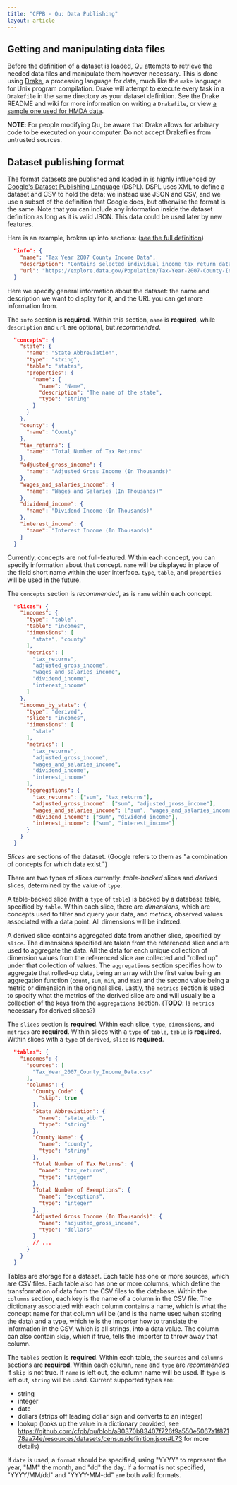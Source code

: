 ```yaml
---
title: "CFPB - Qu: Data Publishing"
layout: article
---
```


## Getting and manipulating data files

Before the definition of a dataset is loaded, Qu attempts to retrieve the needed data files and manipulate them however necessary. This is done using [Drake](https://github.com/Factual/drake), a processing language for data, much like the `make` language for Unix program compilation. Drake will attempt to execute every task in a `Drakefile` in the same directory as your dataset definition. See the Drake README and wiki for more information on writing a `Drakefile`, or view [a sample one used for HMDA data](https://github.com/cfpb/qu/blob/eee6d9ed895705cb6e84d521aa3998798e7c67ed/resources/datasets/hmda/Drakefile).

**NOTE**: For people modifying Qu, be aware that Drake allows for arbitrary code to be executed on your computer. Do not accept Drakefiles from untrusted sources.

## Dataset publishing format

The format datasets are published and loaded in is highly influenced by [Google's Dataset Publishing Language](https://developers.google.com/public-data/overview) (DSPL). DSPL uses XML to define a dataset and CSV to hold the data; we instead use JSON and CSV, and we use a subset of the definition that Google does, but otherwise the format is the same. Note that you can include any information inside the dataset definition as long as it is valid JSON. This data could be used later by new features.

Here is an example, broken up into sections: ([see the full definition](https://github.cfpb.gov/cndreisbach/data-api/blob/master/resources/datasets/census/definition.json))

```json
  "info": {
    "name": "Tax Year 2007 County Income Data",
    "description": "Contains selected individual income tax return data items classified by state and county.",
    "url": "https://explore.data.gov/Population/Tax-Year-2007-County-Income-Data/wvps-imhx"
  }
```

Here we specify general information about the dataset: the name and description we want to display for it, and the URL you can get more information from. 

The `info` section is **required**. Within this section, `name` is **required**, while `description` and `url` are optional, but _recommended_.

```json
  "concepts": {
    "state": {
      "name": "State Abbreviation",
      "type": "string",
      "table": "states",
      "properties": {
        "name": {
          "name": "Name",
          "description": "The name of the state",
          "type": "string"
        }
      }
    },
    "county": {
      "name": "County"
    },
    "tax_returns": {
      "name": "Total Number of Tax Returns"
    },
    "adjusted_gross_income": {
      "name": "Adjusted Gross Income (In Thousands)"
    },
    "wages_and_salaries_income": {
      "name": "Wages and Salaries (In Thousands)"
    },
    "dividend_income": {
      "name": "Dividend Income (In Thousands)"
    },
    "interest_income": {
      "name": "Interest Income (In Thousands)"
    }
  }
```

Currently, concepts are not full-featured. Within each concept, you can specify information about that concept. `name` will be displayed in place of the field short name within the user interface. `type`, `table`, and `properties` will be used in the future.

The `concepts` section is _recommended_, as is `name` within each concept.

```json
  "slices": {
    "incomes": {
      "type": "table",
      "table": "incomes",
      "dimensions": [
        "state", "county"
      ],
      "metrics": [
        "tax_returns",
        "adjusted_gross_income",
        "wages_and_salaries_income",
        "dividend_income",
        "interest_income"
      ]
    },
    "incomes_by_state": {
      "type": "derived",
      "slice": "incomes",
      "dimensions": [
        "state"
      ],
      "metrics": [
        "tax_returns",
        "adjusted_gross_income",
        "wages_and_salaries_income",
        "dividend_income",
        "interest_income"
      ],
      "aggregations": {
        "tax_returns": ["sum", "tax_returns"],
        "adjusted_gross_income": ["sum", "adjusted_gross_income"],
        "wages_and_salaries_income": ["sum", "wages_and_salaries_income"],
        "dividend_income": ["sum", "dividend_income"],
        "interest_income": ["sum", "interest_income"]
      }
    }
  }
```

_Slices_ are sections of the dataset. (Google refers to them as "a combination of concepts for which data exist.")

There are two types of slices currently: _table-backed_ slices and _derived_ slices, determined by the value of `type`. 

A table-backed slice (with a `type` of `table`) is backed by a database table, specified by `table`. Within each slice, there are _dimensions_, which are concepts used to filter and query your data, and _metrics_, observed values associated with a data point. All dimensions will be indexed.

A derived slice contains aggregated data from another slice, specified by `slice`. The dimensions specified are taken from the referenced slice and are used to aggregate the data. All the data for each unique collection of dimension values from the referenced slice are collected and "rolled up" under that collection of values. The `aggregations` section specifies how to aggregate that rolled-up data, being an array with the first value being an aggregation function (`count`, `sum`, `min`, and `max`) and the second value being a metric or dimension in the original slice. Lastly, the `metrics` section is used to specify what the metrics of the derived slice are and will usually be a collection of the keys from the `aggregations` section. (**TODO**: Is `metrics` necessary for derived slices?)

The `slices` section is **required**. Within each slice, `type`, `dimensions`, and `metrics` are **required**. Within slices with a `type` of `table`, `table` is **required**. Within slices with a `type` of `derived`, `slice` is **required**.

```json
  "tables": {
    "incomes": {
      "sources": [
        "Tax_Year_2007_County_Income_Data.csv"
      ],
      "columns": {
        "County Code": {
          "skip": true
        },
        "State Abbreviation": {
          "name": "state_abbr",
          "type": "string"
        },
        "County Name": {
          "name": "county",
          "type": "string"
        },
        "Total Number of Tax Returns": {
          "name": "tax_returns",
          "type": "integer"
        },
        "Total Number of Exemptions": {
          "name": "exceptions",
          "type": "integer"
        },
        "Adjusted Gross Income (In Thousands)": {
          "name": "adjusted_gross_income",
          "type": "dollars"
        }
        // ...
      }
    }
  }
```

Tables are storage for a dataset. Each table has one or more sources, which are CSV files. Each table also has one or more columns, which define the transformation of data from the CSV files to the database. Within the `columns` section, each key is the name of a column in the CSV file. The dictionary associated with each column contains a name, which is what the concept name for that column will be (and is the name used when storing the data) and a type, which tells the importer how to translate the information in the CSV, which is all strings, into a data value. The column can also contain `skip`, which if true, tells the importer to throw away that column.

The `tables` section is **required**. Within each table, the `sources` and `columns` sections are **required**. Within each column, `name` and `type` are _recommended_ if `skip` is not true. If `name` is left out, the column name will be used. If `type` is left out, `string` will be used. Current supported types are:

* string
* integer
* date
* dollars (strips off leading dollar sign and converts to an integer)
* lookup (looks up the value in a dictionary provided, see
https://github.com/cfpb/qu/blob/a80370b83407f726f9a550e5067a1f87178aa74e/resources/datasets/census/definition.json#L73 for more details)

If `date` is used, a `format` should be specified, using "YYYY" to represent the year, "MM" the month, and "dd" the day. If a format is not specified, "YYYY/MM/dd" and "YYYY-MM-dd" are both valid formats.

